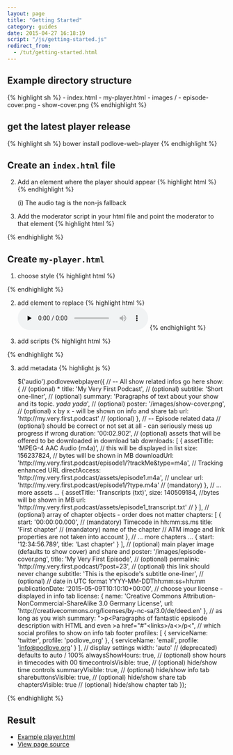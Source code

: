 ```yaml
---
layout: page
title: "Getting Started"
category: guides
date: 2015-04-27 16:18:19
script: "/js/getting-started.js"
redirect_from:
  - /tut/getting-started.html
---
```


## Example directory structure

{% highlight sh %}
    - index.html
    - my-player.html
    - images /
      - episode-cover.png
      - show-cover.png
{% endhighlight %}

## get the latest player release

{% highlight sh %}
    bower install podlove-web-player
{% endhighlight %}

## Create an `index.html` file

2.  Add an element where the player should appear {% highlight html %}
    <audio data-podlove-web-player-source="my-player.html">
        <source src="my-track.mp4" type="audio/mp4"/>
        <source src="my-track.mp3" type="audio/mpeg"/>
        <source src="my-track.ogg" type="audio/ogg; codecs=vorbis"/>
        <source src="my-track.opus" type="audio/ogg; codecs=opus"/>
    </audio>
{% endhighlight %}

    (i) The audio tag is the non-js fallback

3.  Add the moderator script in your html file and point the moderator to that element {% highlight html %}
    <script src="/bower_components/podlove-web-player/dist/js/moderator.min.js"></script>
    <script>$('audio').podlovewebplayer();</script>
{% endhighlight %}

## Create `my-player.html`

1. choose style {% highlight html %}
    <link href="/bower_components/podlove-web-player/dist/css/pwp-dark-green.css" rel="stylesheet" media="screen" type="text/css" />
{% endhighlight %}

2. add element to replace {% highlight html %}
    <audio controls="controls" preload="none">
        <source src="/track.mp4" type="audio/mp4">
        <source src="/track.mp3" type="audio/mpeg">
        <source src="/track.ogg" type="audio/ogg; codecs=vorbis">
        <source src="/track.opus" type="audio/ogg; codecs=opus">
        <object type="application/x-shockwave-flash" data="/bower_components/podlove-web-player/dist/bin/flashmediaelement.swf">
            <param name="movie" value="/bower_components/podlove-web-player/dist/bin/flashmediaelement.swf"/>
            <param name="flashvars" value="controls=true&amp;file=/track.mp4"/>
        </object>
    </audio>
{% endhighlight %}

3. add scripts {% highlight html %}
<script src="/bower_components/podlove-web-player/dist/js/vendor/html5shiv.js"></script>
<script src="/bower_components/podlove-web-player/dist/js/vendor/jquery.min.js"></script>
<script src="/bower_components/podlove-web-player/dist/js/vendor/progress-polyfill.min.js"></script>
<script src="/bower_components/podlove-web-player/dist/js/podlove-web-player.js"></script>
{% endhighlight %}

3. add metadata {% highlight js %}

    $('audio').podlovewebplayer({
      // -- All show related infos go here
      show: { // (optional) *
        title: 'My Very First Podcast', // (optional)
        subtitle: 'Short one-liner', // (optional)
        summary: 'Paragraphs of text about your show and its topic. *yada yada*', // (optional)
        poster: '/images/show-cover.png', // (optional) x by x - will be shown on info and share tab
        url: 'http:\/\/my.very.first.podcast' // (optional)
      },
      // -- Episode related data
      // (optional) should be correct or not set at all - can seriously mess up progress if wrong
      duration: '00:02.902',
      // (optional) assets that will be offered to be downloaded in download tab
      downloads: [
        {
          assetTitle: 'MPEG-4 AAC Audio (m4a)', // this will be displayed in list
          size: 156237824, // bytes will be shown in MB
          downloadUrl: 'http:\/\/my.very.first.podcast\/episode1\/?trackMe&type=m4a', // Tracking enhanced URL
          directAccess: 'http:\/\/my.very.first.podcast\/assets\/episode1.m4a', // unclear
          url: 'http:\/\/my.very.first.podcast\/episode1\/?type.m4a' // (mandatory)
        },
        // ... more assets ...
        {
          assetTitle: 'Transcripts (txt)',
          size: 140509184, //bytes will be shown in MB
          url: 'http:\/\/my.very.first.podcast\/assets\/episode1_transcript.txt' //
        }
      ],
      // (optional) array of chapter objects - order does not matter
      chapters: [
        {
          start: '00:00:00.000', // (mandatory) Timecode in hh:mm:ss.ms
          title: 'First chapter' // (mandatory) name of the chapter
          // ATM image and link properties are not taken into account
        },
        // ... more chapters ...
        {
          start: '12:34:56.789',
          title: 'Last chapter'
        }
      ],
      // (optional) main player image (defaults to show cover) and share and
      poster: '/images/episode-cover.png',
      title: 'My Very First Episode', // (optional)
      permalink: 'http:\/\/my.very.first.podcast\/?post=23', // (optional) this link should never change
      subtitle: 'This is the episode\'s subtitle one-liner', // (optional)
      // date in UTC format  YYYY-MM-DDThh:mm:ss+hh:mm
      publicationDate: '2015-05-09T10:10:10+00:00',
      // choose your license - displayed in info tab
      license: {
        name: 'Creative Commons Attribution-NonCommercial-ShareAlike 3.0 Germany License',
        url: 'http:\/\/creativecommons.org\/licenses\/by-nc-sa\/3.0\/de\/deed.en'
      },
      // as long as you wish
      summary: "&gt;p&lt;Paragraphs of fantastic epsisode description with HTML and even &gt;a href="#"&lt;links&gt;/a&lt;&gt;/p&lt;",
      // which social profiles to show on info tab footer
      profiles: [
        {
            serviceName: 'twitter',
            profile: 'podlove_org'
        },
        {
            serviceName: 'email',
            profile: 'info@podlove.org'
        }
      ],
      // display settings
      width: 'auto' // (deprecated) defaults to auto / 100%
      alwaysShowHours: true, // (optional) show hours in timecodes with 00
      timecontrolsVisible: true, // (optional) hide/show time controls
      summaryVisible: true, // (optional) hide/show info tab
      sharebuttonsVisible: true, // (optional) hide/show share tab
      chaptersVisible: true // (optional) hide/show chapter tab
    });

{% endhighlight %}

## Result

* [Example player.html](/player.html)
* [View page source](view-source:/player.html)

<audio data-podlove-web-player-source="/player.html">
    <source src="{{site.dist}}/examples/which-format/podlove-test-track.mp4" type="audio/mp4"/>
    <source src="{{site.dist}}/examples/which-format/podlove-test-track.mp3" type="audio/mpeg"/>
    <source src="{{site.dist}}/examples/which-format/podlove-test-track.ogg" type="audio/ogg; codecs=vorbis"/>
    <source src="{{site.dist}}/examples/which-format/podlove-test-track.opus" type="audio/ogg; codecs=opus"/>
</audio>
